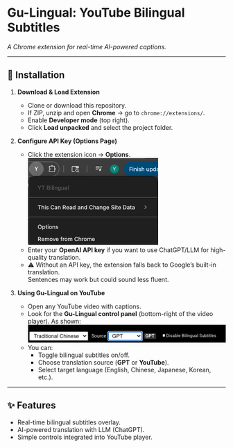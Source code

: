 # Gu-Lingual: YouTube Bilingual Subtitles  
*A Chrome extension for real-time AI-powered captions.*  

---

## 🚀 Installation  

1. **Download & Load Extension**  
   - Clone or download this repository.  
   - If ZIP, unzip and open **Chrome** → go to `chrome://extensions/`.  
   - Enable **Developer mode** (top right).  
   - Click **Load unpacked** and select the project folder.  

2. **Configure API Key (Options Page)**  
   - Click the extension icon → **Options**. 
   ![alt text](option.png) 
   - Enter your **OpenAI API key** if you want to use ChatGPT/LLM for high-quality translation.  
   - ⚠️ Without an API key, the extension falls back to Google’s built-in translation.  
     Sentences may work but could sound less fluent.  

3. **Using Gu-Lingual on YouTube** 
   - Open any YouTube video with captions.  
   - Look for the **Gu-Lingual control panel** (bottom-right of the video player).  As shown:
   ![alt text](panel.png)
   - You can:  
     - Toggle bilingual subtitles on/off.  
     - Choose translation source (**GPT** or **YouTube**).  
     - Select target language (English, Chinese, Japanese, Korean, etc.).  

---

## ✨ Features
- Real-time bilingual subtitles overlay.  
- AI-powered translation with LLM (ChatGPT).  
- Simple controls integrated into YouTube player.  